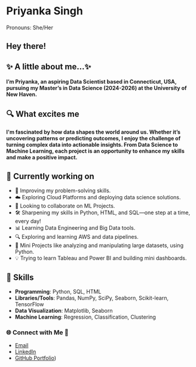 # Priyanka Singh
Pronouns: She/Her

## Hey there!
## ✨ A little about me...✨
#### I’m Priyanka, an aspiring Data Scientist based in Connecticut, USA, pursuing my Master’s in Data Science (2024-2026) at the University of New Haven.

## 🔍 What excites me
#### I'm fascinated by how data shapes the world around us. Whether it’s uncovering patterns or predicting outcomes, I enjoy the challenge of turning complex data into actionable insights. From Data Science to Machine Learning, each project is an opportunity to enhance my skills and make a positive impact.

## 🔭 Currently working on
- 🚀 Improving my problem-solving skills.
- ☁️ Exploring Cloud Platforms and deploying data science solutions.
- 👯 Looking to collaborate on ML Projects.
- 🛠️ Sharpening my skills in Python, HTML, and SQL—one step at a time, every day!
- 📊 Learning Data Engineering and Big Data tools.
- 🔍 Exploring and learning AWS and data pipelines.
- 🔭 Mini Projects like analyzing and manipulating large datasets, using Python.
- 💡 Trying to learn Tableau and Power BI and building mini dashboards.
  
## 🔹 Skills  
- **Programming**: Python, SQL, HTML
- **Libraries/Tools**: Pandas, NumPy, SciPy, Seaborn, Scikit-learn, TensorFlow  
- **Data Visualization**: Matplotlib, Seaborn
- **Machine Learning**: Regression, Classification, Clustering  

### 🌐 Connect with Me 💬

- [Email](psing21@unh.newhaven.edu)
- [LinkedIn](https://www.linkedin.com/in/priyanka-singh-4076427a/)  
- [GitHub Portfolio](https://psing21.github.io/Portfolio/)) 
  
